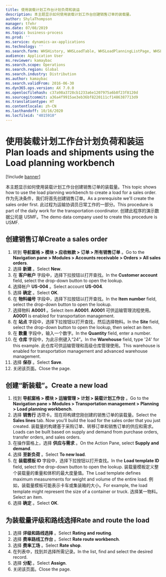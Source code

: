 ```yaml
---
title: 使用装载计划工作台计划负荷和装运
description: 本主题显示如何使用装载计划工作台创建销售订单的装载量。
author: ShylaThompson
manager: tfehr
ms.date: 07/08/2019
ms.topic: business-process
ms.prod: ''
ms.service: dynamics-ax-applications
ms.technology: ''
ms.search.form: WHSHistory, WHSLoadTable, WHSLoadPlanningListPage, WHSLoadPlanningWorkbench
audience: Application User
ms.reviewer: kamaybac
ms.search.scope: Operations
ms.search.region: Global
ms.search.industry: Distribution
ms.author: kamaybac
ms.search.validFrom: 2016-06-30
ms.dyn365.ops.version: AX 7.0.0
ms.openlocfilehash: c37a98a3728cb1233a6e1207975a6b8f23f8120d
ms.sourcegitcommit: a36a4f9915ae3eb36bf8220111cf1486387713d9
ms.translationtype: HT
ms.contentlocale: zh-CN
ms.lasthandoff: 10/16/2020
ms.locfileid: "4015910"
---
```

# <a name="plan-loads-and-shipments-using-the-load-planning-workbench"></a><span data-ttu-id="4e963-103">使用装载计划工作台计划负荷和装运</span><span class="sxs-lookup"><span data-stu-id="4e963-103">Plan loads and shipments using the Load planning workbench</span></span>

[!include [banner](../../includes/banner.md)]

<span data-ttu-id="4e963-104">本主题显示如何使用装载计划工作台创建销售订单的装载量。</span><span class="sxs-lookup"><span data-stu-id="4e963-104">This topic shows how to use the load planning workbench to create a load for a sales order.</span></span> <span data-ttu-id="4e963-105">作为先决条件，我们将首先创建销售订单。</span><span class="sxs-lookup"><span data-stu-id="4e963-105">As a prerequisite we'll create the sales order first.</span></span> <span data-ttu-id="4e963-106">此过程为运输协调员日常工作的一部分。</span><span class="sxs-lookup"><span data-stu-id="4e963-106">This procedure is part of the daily work for the transportation coordinator.</span></span> <span data-ttu-id="4e963-107">创建此程序的演示数据公司是 USMF。</span><span class="sxs-lookup"><span data-stu-id="4e963-107">The demo data company used to create this procedure is USMF.</span></span>


## <a name="create-a-sales-order"></a><span data-ttu-id="4e963-108">创建销售订单</span><span class="sxs-lookup"><span data-stu-id="4e963-108">Create a sales order</span></span>
1. <span data-ttu-id="4e963-109">转到 **导航窗格 > 模块 > 应收帐款 > 订单 > 所有销售订单** 。</span><span class="sxs-lookup"><span data-stu-id="4e963-109">Go to the **Navigation pane > Modules > Accounts receivable > Orders > All sales orders**.</span></span>
2. <span data-ttu-id="4e963-110">选择 **新建** 。</span><span class="sxs-lookup"><span data-stu-id="4e963-110">Select **New**.</span></span>
3. <span data-ttu-id="4e963-111">在 **客户帐户** 字段中，选择下拉按钮以打开查找。</span><span class="sxs-lookup"><span data-stu-id="4e963-111">In the **Customer account** field, select the drop-down button to open the lookup.</span></span>
4. <span data-ttu-id="4e963-112">选择帐户 **US-004** 。</span><span class="sxs-lookup"><span data-stu-id="4e963-112">Select account **US-004**.</span></span>
5. <span data-ttu-id="4e963-113">选择 **确定** 。</span><span class="sxs-lookup"><span data-stu-id="4e963-113">Select **OK**.</span></span>
6. <span data-ttu-id="4e963-114">在 **物料编号** 字段中，选择下拉按钮以打开查找。</span><span class="sxs-lookup"><span data-stu-id="4e963-114">In the **Item number** field, select the drop-down button to open the lookup.</span></span>
7. <span data-ttu-id="4e963-115">选择物料 **A0001** 。</span><span class="sxs-lookup"><span data-stu-id="4e963-115">Select item **A0001**.</span></span> <span data-ttu-id="4e963-116">**A0001** 可供运输管理流程使用。</span><span class="sxs-lookup"><span data-stu-id="4e963-116">**A0001** is enabled for transportation management.</span></span>  
8. <span data-ttu-id="4e963-117">在 **站点** 字段中，选择下拉按钮以打开查找，然后选择物料。</span><span class="sxs-lookup"><span data-stu-id="4e963-117">In the **Site** field, select the drop-down button to open the lookup, then select an item.</span></span>
9. <span data-ttu-id="4e963-118">在 **数量** 字段中，输入一个数字。</span><span class="sxs-lookup"><span data-stu-id="4e963-118">In the **Quantity** field, enter a number.</span></span>
10. <span data-ttu-id="4e963-119">在 **仓库** 字段中，为此示例键入“24”。</span><span class="sxs-lookup"><span data-stu-id="4e963-119">In the **Warehouse** field, type '24' for this example.</span></span> <span data-ttu-id="4e963-120">此仓库可供运输管理和高级仓库管理使用。</span><span class="sxs-lookup"><span data-stu-id="4e963-120">This warehouse is enabled for transportation management and advanced warehouse management.</span></span>  
11. <span data-ttu-id="4e963-121">选择 **保存** 。</span><span class="sxs-lookup"><span data-stu-id="4e963-121">Select **Save**.</span></span>
12. <span data-ttu-id="4e963-122">关闭该页面。</span><span class="sxs-lookup"><span data-stu-id="4e963-122">Close the page.</span></span>

## <a name="create-a-new-load"></a><span data-ttu-id="4e963-123">创建“新装载”。</span><span class="sxs-lookup"><span data-stu-id="4e963-123">Create a new load</span></span>
1. <span data-ttu-id="4e963-124">找到 **导航窗格 > 模块 > 运输管理 > 计划 > 装载计划工作台** 。</span><span class="sxs-lookup"><span data-stu-id="4e963-124">Go to the **Navigation pane > Modules > Transportation management > Planning > Load planning workbench**.</span></span>
2. <span data-ttu-id="4e963-125">选择 **销售行** 选项卡。现在将构建您刚创建的销售订单的装载量。</span><span class="sxs-lookup"><span data-stu-id="4e963-125">Select the **Sales lines** tab. Now you'll build the load for the sales order that you just created.</span></span> <span data-ttu-id="4e963-126">装载量的构建基于采购订单、转移订单和销售订单的供应和需求。</span><span class="sxs-lookup"><span data-stu-id="4e963-126">Loads can be built based on supply and demand from purchase orders, transfer orders, and sales orders.</span></span>  
3. <span data-ttu-id="4e963-127">在操作窗格上，选择 **供应与需求** 。</span><span class="sxs-lookup"><span data-stu-id="4e963-127">On the Action Pane, select **Supply and demand**.</span></span>
4. <span data-ttu-id="4e963-128">选择 **至新负荷** 。</span><span class="sxs-lookup"><span data-stu-id="4e963-128">Select **To new load**.</span></span>
5. <span data-ttu-id="4e963-129">在 **装载模板 ID** 字段中，选择下拉按钮以打开查找。</span><span class="sxs-lookup"><span data-stu-id="4e963-129">In the **Load template ID** field, select the drop-down button to open the lookup.</span></span> <span data-ttu-id="4e963-130">装载量模板定义整个装载量的重量和体积的最大度量值。</span><span class="sxs-lookup"><span data-stu-id="4e963-130">The Load template defines maximum measurements for weight and volume of the entire load.</span></span> <span data-ttu-id="4e963-131">例如，装载量模板可能表示卡车或集装箱的大小。</span><span class="sxs-lookup"><span data-stu-id="4e963-131">For example, the load template might represent the size of a container or truck.</span></span> <span data-ttu-id="4e963-132">选择某一物料。</span><span class="sxs-lookup"><span data-stu-id="4e963-132">Select an item.</span></span>
6. <span data-ttu-id="4e963-133">选择 **确定** 。</span><span class="sxs-lookup"><span data-stu-id="4e963-133">Select **OK**.</span></span>

## <a name="rate-and-route-the-load"></a><span data-ttu-id="4e963-134">为装载量评级和路线选择</span><span class="sxs-lookup"><span data-stu-id="4e963-134">Rate and route the load</span></span>
1. <span data-ttu-id="4e963-135">选择 **评级和路线选择** 。</span><span class="sxs-lookup"><span data-stu-id="4e963-135">Select **Rating and routing**.</span></span>
2. <span data-ttu-id="4e963-136">选择 **费率路线工作台** 。</span><span class="sxs-lookup"><span data-stu-id="4e963-136">Select **Rate route workbench**.</span></span>
3. <span data-ttu-id="4e963-137">选择 **费率工场** 。</span><span class="sxs-lookup"><span data-stu-id="4e963-137">Select **Rate shop**.</span></span>
4. <span data-ttu-id="4e963-138">在列表中，找到并选择所需记录。</span><span class="sxs-lookup"><span data-stu-id="4e963-138">In the list, find and select the desired record.</span></span>
5. <span data-ttu-id="4e963-139">选择 **分配** 。</span><span class="sxs-lookup"><span data-stu-id="4e963-139">Select **Assign**.</span></span>
6. <span data-ttu-id="4e963-140">关闭该页面。</span><span class="sxs-lookup"><span data-stu-id="4e963-140">Close the page.</span></span>

